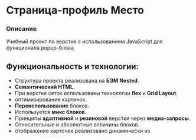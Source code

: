 # Страница-профиль Место

### Описание
Учебный проект по верстке с использованием JavaScript для функционала popup-блока

## Функциональность и технологии:
* Структура проекта реализована на **БЭМ Nested**.
* **Семантический HTML**.
* При верстке сеток использованы технологии **flex** и **Grid Layout**.
* оптимизирование картинок.
* **Переиспользование** блоков.
* Используется **микс блоков**.
* Принципы **адаптивной** и **резиновой** верстки через **медиа-запросы**.
* Относительные и абсолютные величины блоков.
* отображение карточек реализовано динамически из <template> через JavaScript.
* Вся интерактивность элементов реализована через JavaScript.
* Закрытие popup через клик вне формы и по нажатию esc.
* Реализовала live-валидация через JavaScript с применением Constraint validation API.

## Готовый проект:
 [По ссылке](https://proehavshiy.github.io/mesto/)
